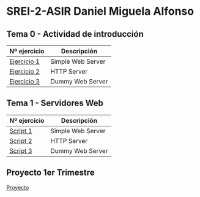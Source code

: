 # SREI-2-ASIR Daniel Miguela Alfonso

## Tema 0 - Actividad de introducción
|Nº ejercicio|Descripción     |
|------------|----------------|
|[Ejercicio 1](/Tema0/Ejemplo1.md)|Simple Web Server|
|[Ejercicio 2](/Tema0/Ejemplo2.md)|HTTP Server      |
|[Ejercicio 3](/Tema0/Ejemplo3.md)|Dummy Web Server |

## Tema 1 - Servidores Web
|Nº ejercicio|Descripción     |
|------------|----------------|
|[Script 1](/Tema0/Ejemplo1.md)|Simple Web Server|
|[Script 2](/Tema0/Ejemplo2.md)|HTTP Server      |
|[Script 3](/Tema0/Ejemplo3.md)|Dummy Web Server |

## Proyecto 1er Trimestre
[Proyecto](Trabajo%201er%20T/Documentación.md)
